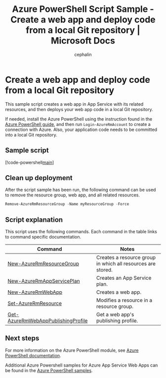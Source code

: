 ﻿---
title: Azure PowerShell Script Sample - Create a web app and deploy code from a local Git repository | Microsoft Docs
description: Azure PowerShell Script Sample - Create a web app and deploy code from a local Git repository
services: app-service\web
documentationcenter: 
author: cephalin
manager: erikre
editor: 
tags: azure-service-management

ms.assetid: 5a927f23-8e70-45fd-9aae-980d4e7a007d
ms.service: app-service-web
ms.workload: web
ms.devlang: na
ms.topic: article
ms.date: 03/20/2017
ms.author: cephalin
ms.custom: mvc
---

# Create a web app and deploy code from a local Git repository

This sample script creates a web app in App Service with its related resources, and then deploys your web app code in a local Git repository.

If needed, install the Azure PowerShell using the instruction found in the [Azure PowerShell guide](/powershell/azure/overview), and then run `Login-AzureRmAccount` to create a connection with Azure. Also, your application code needs to be committed into a local Git repository.

## Sample script

[!code-powershell[main](../../../powershell_scripts/app-service/deploy-local-git/deploy-local-git.ps1?highlight=1 "Create a web app and deploy code from a local Git repository")]

## Clean up deployment 

After the script sample has been run, the following command can be used to remove the resource group, web app, and all related resources.

```powershell
Remove-AzureRmResourceGroup -Name myResourceGroup -Force
```

## Script explanation

This script uses the following commands. Each command in the table links to command specific documentation.

| Command | Notes |
|---|---|
| [New-AzureRmResourceGroup](/powershell/module/azurerm.resources/new-azurermresourcegroup) | Creates a resource group in which all resources are stored. |
| [New-AzureRmAppServicePlan](/powershell/module/azurerm.websites/new-azurermappserviceplan) | Creates an App Service plan. |
| [New-AzureRmWebApp](/powershell/module/azurerm.websites/new-azurermwebapp) | Creates a web app. |
| [Set-AzureRmResource](/powershell/module/azurerm.resources/set-azurermresource) | Modifies a resource in a resource group. |
| [Get-AzureRmWebAppPublishingProfile](/powershell/module/azurerm.websites/get-azurermwebapppublishingprofile) | Get a web app's publishing profile. |

## Next steps

For more information on the Azure PowerShell module, see [Azure PowerShell documentation](/powershell/azure/overview).

Additional Azure Powershell samples for Azure App Service Web Apps can be found in the [Azure PowerShell samples](../app-service-powershell-samples.md).
